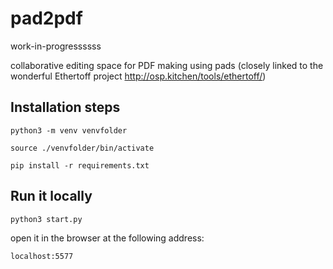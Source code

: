 # pad2pdf 

work-in-progressssss


collaborative editing space for PDF making using pads (closely linked to the wonderful Ethertoff project <http://osp.kitchen/tools/ethertoff/>)

## Installation steps

`python3 -m venv venvfolder`

`source ./venvfolder/bin/activate`

`pip install -r requirements.txt`

## Run it locally

`python3 start.py`

open it in the browser at the following address: 

`localhost:5577`

